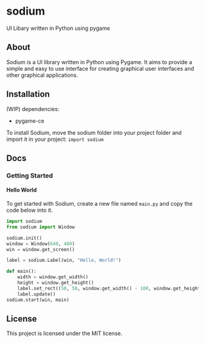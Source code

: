 # sodium
UI Libary written in Python using pygame


## About

Sodium is a UI library written in Python using Pygame. 
It aims to provide a simple and easy to use interface for creating graphical user interfaces and other graphical applications.

## Installation 
(WIP)
dependencies:
 - pygame-ce

To install Sodium, move the sodium folder into your project folder and import it in your project:
```import sodium```

## Docs
### Getting Started
#### Hello World
To get started with Sodium, create a new file named `main.py` and copy the code below into it.
```python
import sodium
from sodium import Window

sodium.init()
window = Window(640, 480)
win = window.get_screen()

label = sodium.Label(win, "Hello, World!")

def main():
    width = window.get_width()
    height = window.get_height()
    label.set_rect((50, 50, window.get_width() - 100, window.get_height() - 100))
    label.update()
sodium.start(win, main)
```


## License
This project is licensed under the MIT license.